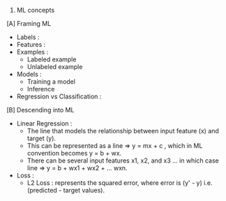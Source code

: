 1. ML concepts

[A] Framing ML 
- Labels : 
- Features : 
- Examples :
  - Labeled example
  - Unlabeled example 
- Models : 
  - Training a model
  - Inference
- Regression vs Classification :

[B] Descending into ML 
- Linear Regression : 
  - The line that models the relationship between input feature (x) and target (y). 
  - This can be represented as a line => y = mx + c , which in ML convention becomes y = b + wx.
  - There can be several input features x1, x2, and x3 ... in which case line => y = b + wx1 + wx2 + ... wxn.
- Loss : 
  - L2 Loss : represents the squared error, where error is (y' - y) i.e. (predicted - target values).
  



